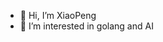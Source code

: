 - 👋 Hi, I’m XiaoPeng
- 👀 I’m interested in golang and AI

<!---
XiaoPeng0x3/XiaoPeng0x3 is a ✨ special ✨ repository because its `README.md` (this file) appears on your GitHub profile.
You can click the Preview link to take a look at your changes.
--->
